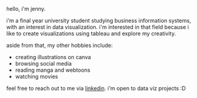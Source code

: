 hello, i'm jenny. 

i'm a final year university student studying business information systems, with an interest in data visualization. i'm interested in that field because i like to create visualizations using tableau and explore my creativity.

aside from that, my other hobbies include: 
- creating illustrations on canva
- browsing social media
- reading manga and webtoons
- watching movies 

feel free to reach out to me via [linkedin](https://www.linkedin.com/in/jennyhvanlinh/). i'm open to data viz projects :D 

<!---
jennyvanlinh/jennyvanlinh is a ✨ special ✨ repository because its `README.md` (this file) appears on your GitHub profile.
You can click the Preview link to take a look at your changes.
--->
